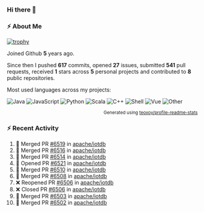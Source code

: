 ### Hi there 👋

### :zap: About Me

[![trophy](https://github-profile-trophy.vercel.app/?username=HTHou&theme=onedark)](https://github.com/ryo-ma/github-profile-trophy)
   
Joined Github **5** years ago.

Since then I pushed **617** commits, opened **27** issues, submitted **541** pull requests, received **1** stars across **5** personal projects and contributed to **8** public repositories.

Most used languages across my projects:

![Java](https://img.shields.io/static/v1?style=flat-square&label=%E2%A0%80&color=555&labelColor=%23b07219&message=Java%EF%B8%B194.4%25)
![JavaScript](https://img.shields.io/static/v1?style=flat-square&label=%E2%A0%80&color=555&labelColor=%23f1e05a&message=JavaScript%EF%B8%B11.4%25)
![Python](https://img.shields.io/static/v1?style=flat-square&label=%E2%A0%80&color=555&labelColor=%233572A5&message=Python%EF%B8%B10.7%25)
![Scala](https://img.shields.io/static/v1?style=flat-square&label=%E2%A0%80&color=555&labelColor=%23c22d40&message=Scala%EF%B8%B10.6%25)
![C++](https://img.shields.io/static/v1?style=flat-square&label=%E2%A0%80&color=555&labelColor=%23f34b7d&message=C%2B%2B%EF%B8%B10.6%25)
![Shell](https://img.shields.io/static/v1?style=flat-square&label=%E2%A0%80&color=555&labelColor=%2389e051&message=Shell%EF%B8%B10.4%25)
![Vue](https://img.shields.io/static/v1?style=flat-square&label=%E2%A0%80&color=555&labelColor=%2341b883&message=Vue%EF%B8%B10.3%25)
![Other](https://img.shields.io/static/v1?style=flat-square&label=%E2%A0%80&color=555&labelColor=%23ededed&message=Other%EF%B8%B11.2%25)

<p align="right"><sub>Generated using <a href="https://github.com/marketplace/actions/profile-readme-stats">teoxoy/profile-readme-stats</a></sub></p>


<!--![](https://github.com/HTHou/HTHou/blob/output/github-contribution-grid-snake.svg)-->

<!--![Haonan Hou's github stats](https://github-readme-stats.vercel.app/api?username=HTHou&count_private=true&show_icons=true&theme=onedark)-->

<!--![Haonan Hou's wakatime stats](https://github-readme-stats.vercel.app/api/wakatime?username=HTHou&layout=compact&theme=onedark)-->

<!--![Top Langs](https://github-readme-stats.vercel.app/api/top-langs/?username=HTHou&theme=onedark&layout=compact)-->

### :zap: Recent Activity
<!--START_SECTION:activity-->
1. 🎉 Merged PR [#6519](https://github.com/apache/iotdb/pull/6519) in [apache/iotdb](https://github.com/apache/iotdb)
2. 🎉 Merged PR [#6516](https://github.com/apache/iotdb/pull/6516) in [apache/iotdb](https://github.com/apache/iotdb)
3. 🎉 Merged PR [#6514](https://github.com/apache/iotdb/pull/6514) in [apache/iotdb](https://github.com/apache/iotdb)
4. 💪 Opened PR [#6521](https://github.com/apache/iotdb/pull/6521) in [apache/iotdb](https://github.com/apache/iotdb)
5. 🎉 Merged PR [#6510](https://github.com/apache/iotdb/pull/6510) in [apache/iotdb](https://github.com/apache/iotdb)
6. 🎉 Merged PR [#6508](https://github.com/apache/iotdb/pull/6508) in [apache/iotdb](https://github.com/apache/iotdb)
7. ❌ Reopened PR [#6506](https://github.com/apache/iotdb/pull/6506) in [apache/iotdb](https://github.com/apache/iotdb)
8. ❌ Closed PR [#6506](https://github.com/apache/iotdb/pull/6506) in [apache/iotdb](https://github.com/apache/iotdb)
9. 🎉 Merged PR [#6503](https://github.com/apache/iotdb/pull/6503) in [apache/iotdb](https://github.com/apache/iotdb)
10. 🎉 Merged PR [#6502](https://github.com/apache/iotdb/pull/6502) in [apache/iotdb](https://github.com/apache/iotdb)
<!--END_SECTION:activity-->

<!--
**HTHou/HTHou** is a ✨ _special_ ✨ repository because its `README.md` (this file) appears on your GitHub profile.

Here are some ideas to get you started:

- 🔭 I’m currently working on ...
- 🌱 I’m currently learning ...
- 👯 I’m looking to collaborate on ...
- 🤔 I’m looking for help with ...
- 💬 Ask me about ...
- 📫 How to reach me: ...
- 😄 Pronouns: ...
- ⚡ Fun fact: ...
-->
